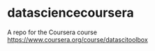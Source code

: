 # datasciencecoursera
A repo for the Coursera course https://www.coursera.org/course/datascitoolbox
